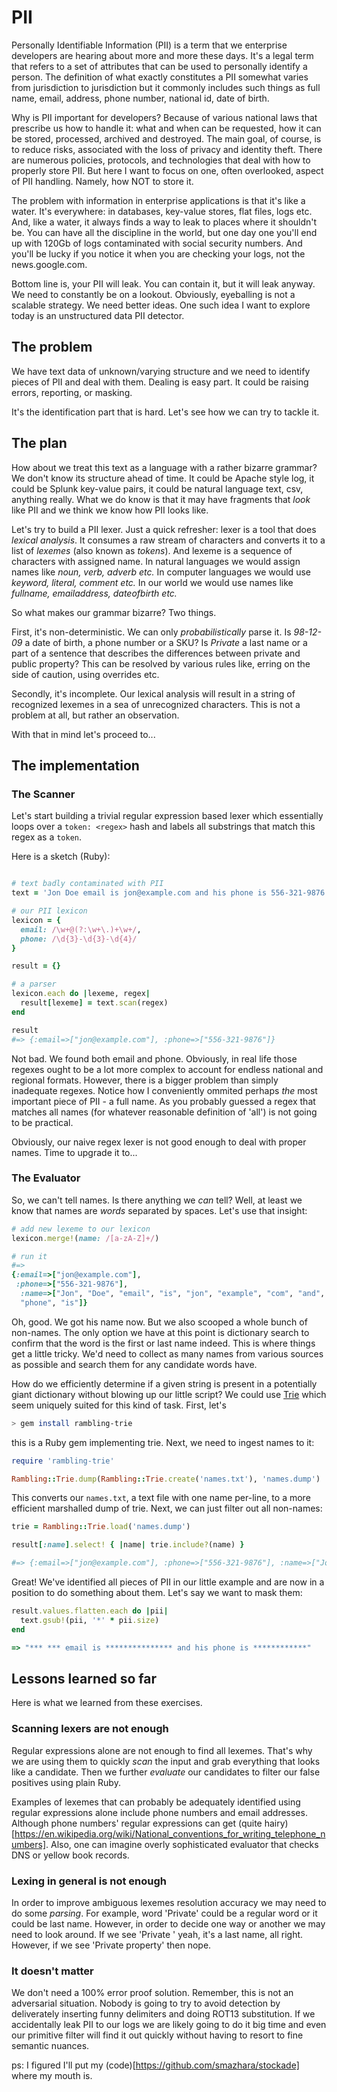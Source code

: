 # PII

Personally Identifiable Information (PII) is a term that we enterprise
developers are hearing about more and more these days. It's a legal term that
refers to a set of attributes that can be used to personally identify a person.
The definition of what exactly constitutes a PII somewhat varies from
jurisdiction to jurisdiction but it commonly includes such things as full name,
email, address, phone number, national id, date of birth.

Why is PII important for developers? Because of various national laws that
prescribe us how to handle it: what and when can be requested, how it can be
stored, processed, archived and destroyed. The main goal, of course, is to
reduce risks, associated with the loss of privacy and identity theft. There are
numerous policies, protocols, and technologies that deal with how to properly
store PII. But here I want to focus on one, often overlooked, aspect of PII
handling. Namely, how NOT to store it.

The problem with information in enterprise applications is that it's like a
water. It's everywhere: in databases, key-value stores, flat files,
logs etc. And, like a water, it always finds a way to leak to places where it
shouldn't be. You can have all the discipline in the world, but one day one
you'll end up with 120Gb of logs contaminated with social security numbers. And
you'll be lucky if you notice it when you are checking your logs, not the
news.google.com.

Bottom line is, your PII will leak. You can contain it, but it will leak
anyway. We need to constantly be on a lookout. Obviously, eyeballing is
not a scalable strategy. We need better ideas. One such idea I want to
explore today is an unstructured data PII detector.


## The problem

We have text data of unknown/varying structure and we need to identify
pieces of PII and deal with them. Dealing is easy part. It could be
raising errors, reporting, or masking.

It's the identification part that is hard. Let's see how we can try to
tackle it.


## The plan

How about we treat this text as a language with a rather bizarre grammar?
We don't know its structure ahead of time. It could be Apache style log,
it could be Splunk key-value pairs, it could be natural language text, csv,
anything really. What we do know is that it may have fragments that _look_ like
PII and we think we know how PII looks like.

Let's try to build a PII lexer. Just a quick refresher: lexer is a tool
that does _lexical analysis_. It consumes a raw stream of characters and
converts it to a list of _lexemes_ (also known as _tokens_). And lexeme is
a sequence of characters with assigned name. In natural languages we would
assign names like _noun, verb, adverb etc._ In computer languages we would
use _keyword, literal, comment etc._ In our world we would use names like
_fullname, emailaddress, dateofbirth etc._


So what makes our grammar bizarre? Two things.

First, it's non-deterministic. We can only _probabilistically_ parse it.
Is _98-12-09_ a date of birth, a phone number or a SKU? Is _Private_
a last name or a part of a sentence that describes the differences between
private and public property? This can be resolved by various rules like,
erring on the side of caution, using overrides etc.

Secondly, it's incomplete. Our lexical analysis will result in a string of
recognized lexemes in a sea of unrecognized characters. This is not
a problem at all, but rather an observation.

With that in mind let's proceed to...


## The implementation

### The Scanner

Let's start building a trivial regular expression based lexer which
essentially loops over a `token: <regex>` hash and labels all substrings
that match this regex as a `token`.

Here is a sketch (Ruby):

```ruby

# text badly contaminated with PII
text = 'Jon Doe email is jon@example.com and his phone is 556-321-9876'

# our PII lexicon
lexicon = {
  email: /\w+@(?:\w+\.)+\w+/,
  phone: /\d{3}-\d{3}-\d{4}/
}

result = {}

# a parser
lexicon.each do |lexeme, regex|
  result[lexeme] = text.scan(regex)
end

result
#=> {:email=>["jon@example.com"], :phone=>["556-321-9876"]}
```

Not bad. We found both email and phone. Obviously, in real life those regexes
ought to be a lot more complex to account for endless national and regional
formats. However, there is a bigger problem than simply inadequate regexes.
Notice how I conveniently ommited perhaps _the_ most important piece of PII - a
full name. As you probably guessed a regex that matches all names (for whatever
reasonable definition of 'all') is not going to be practical.

Obviously, our naive regex lexer is not good enough to deal with proper names.
Time to upgrade it to...


### The Evaluator

So, we can't tell names. Is there anything we _can_ tell? Well, at least we know
that names are _words_ separated by spaces. Let's use that insight:

```ruby
# add new lexeme to our lexicon
lexicon.merge!(name: /[a-zA-Z]+/)

# run it
#=>
{:email=>["jon@example.com"],
 :phone=>["556-321-9876"],
  :name=>["Jon", "Doe", "email", "is", "jon", "example", "com", "and", "his",
  "phone", "is"]}
```

Oh, good. We got his name now. But we also scooped a whole bunch of non-names.
The only option we have at this point is dictionary search to confirm that the
word is the first or last name indeed. This is where things get a little tricky.
We'd need to collect as many names from various sources as possible and search
them for any candidate words have.

How do we efficiently determine if a given string is present in a potentially
giant dictionary without blowing up our little script?
We could use [Trie](https://en.wikipedia.org/wiki/Trie) which seem uniquely
suited for this kind of task. First, let's

```bash
> gem install rambling-trie
```

this is a Ruby gem implementing trie. Next, we need to ingest names to it:

```ruby
require 'rambling-trie'

Rambling::Trie.dump(Rambling::Trie.create('names.txt'), 'names.dump')
```

This converts our `names.txt`, a text file with one name per-line, to a more
efficient marshalled dump of trie. Next, we can just filter out all non-names:

```ruby
trie = Rambling::Trie.load('names.dump')

result[:name].select! { |name| trie.include?(name) }

#=> {:email=>["jon@example.com"], :phone=>["556-321-9876"], :name=>["Jon", "Doe"]}
```

Great! We've identified all pieces of PII in our little example and are now in
a position to do something about them. Let's say we want to mask them:

```ruby
result.values.flatten.each do |pii|
  text.gsub!(pii, '*' * pii.size)
end

=> "*** *** email is *************** and his phone is ************"
```

## Lessons learned so far

Here is what we learned from these exercises.

### Scanning lexers are not enough

Regular expressions alone are not enough to find all lexemes. That's why we are
using them to quickly _scan_ the input and grab everything that looks
like a candidate. Then we further _evaluate_ our candidates to filter our false
positives using plain Ruby.

Examples of lexemes that can probably be adequately identified using regular
expressions alone include phone numbers and email addresses. Although phone
numbers' regular expressions can get (quite
hairy)[https://en.wikipedia.org/wiki/National_conventions_for_writing_telephone_numbers].
Also, one can imagine overly sophisticated evaluator that checks DNS or yellow book records.


### Lexing in general is not enough

In order to improve ambiguous lexemes resolution accuracy we may need to do
some _parsing_. For example, word 'Private' could be a regular word or it could
be last name. However, in order to decide one way or another we may need to
look around. If we see 'Private <first-name>' yeah, it's a last name, all
right. However, if we see 'Private property' then nope.

### It doesn't matter

We don't need a 100% error proof solution. Remember, this is not an adversarial
situation. Nobody is going to try to avoid detection by deliverately inserting
funny delimiters and doing ROT13 substitution. If we accidentally leak PII to
our logs we are likely going to do it big time and even our primitive filter
will find it out quickly without having to resort to fine semantic nuances.


ps: I figured I'll put my (code)[https://github.com/smazhara/stockade] where my
mouth is.

